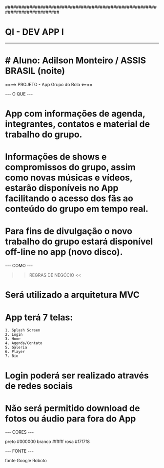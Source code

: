 ############################################################################ 

# QI - DEV APP I

------------------------------------------------------------------------

# \# Aluno: Adilson Monteiro / ASSIS BRASIL (noite)

====\> PROJETO - App Grupo do Bola \<====

--- O QUE ---

# App com informações de agenda, integrantes, contatos e material de trabalho do grupo.

# Informações de shows e compromissos do grupo, assim como novas músicas e vídeos, estarão disponíveis no App facilitando o acesso dos fãs ao conteúdo do grupo em tempo real.

# Para fins de divulgação o novo trabalho do grupo estará disponível off-line no app (novo disco).

--- COMO ---

> > REGRAS DE NEGÓCIO \<\<

# Será utilizado a arquitetura MVC

# App terá 7 telas:

    1. Splash Screen
    2. Login
    3. Home
    4. Agenda/Contato
    5. Galeria
    6. Player
    7. Bio

# Login poderá ser realizado através de redes sociais

# Não será permitido download de fotos ou áudio para fora do App

--- CORES ---

preto \#000000 branco \#ffffff rosa \#f7f7f8

--- FONTE ---

fonte Google Roboto
